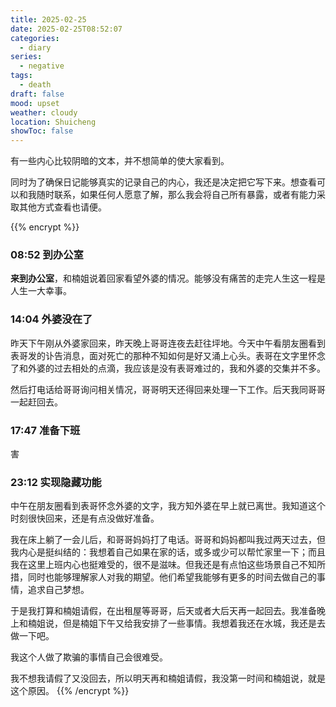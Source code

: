 ```yaml
---
title: 2025-02-25
date: 2025-02-25T08:52:07
categories:
  - diary
series:
  - negative
tags:
  - death
draft: false
mood: upset
weather: cloudy
location: Shuicheng
showToc: false
---
```

有一些内心比较阴暗的文本，并不想简单的使大家看到。

同时为了确保日记能够真实的记录自己的内心，我还是决定把它写下来。想查看可以和我随时联系，如果任何人愿意了解，那么我会将自己所有暴露，或者有能力采取其他方式查看也请便。

{{% encrypt %}}
### 08:52 到办公室

**来到办公室**，和楠姐说着回家看望外婆的情况。能够没有痛苦的走完人生这一程是人生一大幸事。

### 14:04 外婆没在了

昨天下午刚从外婆家回来，昨天晚上哥哥连夜去赶往坪地。今天中午看朋友圈看到表哥发的讣告消息，面对死亡的那种不知如何是好又涌上心头。表哥在文字里怀念了和外婆的过去相处的点滴，我应该是没有表哥难过的，我和外婆的交集并不多。

然后打电话给哥哥询问相关情况，哥哥明天还得回来处理一下工作。后天我同哥哥一起赶回去。

### 17:47 准备下班

害

### 23:12 实现隐藏功能

中午在朋友圈看到表哥怀念外婆的文字，我方知外婆在早上就已离世。我知道这个时刻很快回来，还是有点没做好准备。

我在床上躺了一会儿后，和哥哥妈妈打了电话。哥哥和妈妈都叫我过两天过去，但我内心是挺纠结的：我想着自己如果在家的话，或多或少可以帮忙家里一下；而且我在这里上班内心也挺难受的，很不是滋味。但我还是有点怕这些场景自己不知所措，同时也能够理解家人对我的期望。他们希望我能够有更多的时间去做自己的事情，追求自己梦想。

于是我打算和楠姐请假，在出租屋等哥哥，后天或者大后天再一起回去。我准备晚上和楠姐说，但是楠姐下午又给我安排了一些事情。我想着我还在水城，我还是去做一下吧。

我这个人做了欺骗的事情自己会很难受。

我不想我请假了又没回去，所以明天再和楠姐请假，我没第一时间和楠姐说，就是这个原因。
{{% /encrypt %}}

